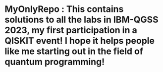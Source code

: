# MyOnlyRepo : This contains solutions to all the labs in IBM-QGSS 2023, my first participation in a QISKIT event! I hope it helps people like me starting out in the field of quantum programming!
